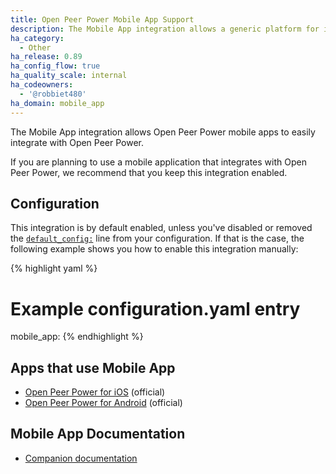 ```yaml
---
title: Open Peer Power Mobile App Support
description: The Mobile App integration allows a generic platform for integrating with mobile apps.
ha_category:
  - Other
ha_release: 0.89
ha_config_flow: true
ha_quality_scale: internal
ha_codeowners:
  - '@robbiet480'
ha_domain: mobile_app
---
```


The Mobile App integration allows Open Peer Power mobile apps to easily integrate with Open Peer Power.

If you are planning to use a mobile application that integrates with Open Peer Power, we recommend that you keep this integration enabled.

## Configuration

This integration is by default enabled, unless you've disabled or removed the [`default_config:`](https://www.openpeerpower.io/integrations/default_config/) line from your configuration. If that is the case, the following example shows you how to enable this integration manually:

{% highlight yaml %}
# Example configuration.yaml entry
mobile_app:
{% endhighlight %}

## Apps that use Mobile App

- [Open Peer Power for iOS](https://apps.apple.com/us/app/open-peer-power/id1099568401?ls=1) (official)
- [Open Peer Power for Android](https://play.google.com/store/apps/details?id=io.openpeerpower.companion.android) (official)

## Mobile App Documentation

- [Companion documentation](https://companion.openpeerpower.io/)
